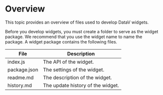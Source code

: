 # Overview

This topic provides an overview of files used to develop DataV widgets.

Before you develop widgets, you must create a folder to serve as the widget package. We recommend that you use the widget name to name the package. A widget package contains the following files.

|File|Description|
|----|-----------|
|index.js|The API of the widget.|
|package.json|The settings of the widget.|
|readme.md|The description of the widget.|
|history.md|The update history of the widget.|

